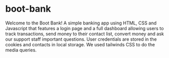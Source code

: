 # boot-bank

Welcome to the Boot Bank!  A simple banking app using HTML, CSS and Javascript that features a login page and a full dashboard allowing users to track transactions, send money to their contact list, convert money and ask our support staff important questions.  User credentials are stored in the cookies and contacts in local storage.  We used tailwinds CSS to do the media queries.

